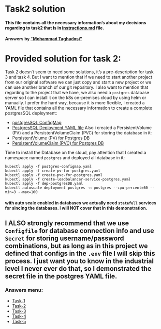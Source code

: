 # Task2 solution
#### This file contains all the necessary information’s about my decisions regarding to task2 that is in [instructions.md](instructions.md) file.
#### Answers by ["Mohammad Taghadosi"](https://mtaghadosi.ir)

# Provided solution for task 2:
 Task 2 doesn’t seem to need some solutions, it’s a pre-description for task 3 and task 4. But I want to mention that if we need to start another project from our original software we can just copy and start a new project or we can use another branch of our git repository. I also want to mention that regarding to the project that we have, we also need a `postgres` database server so I can install it on the k8s on-premises cloud by using helm or manually. I prefer the hard way, because it is more flexible, I created a YAML file that contains all the necessary information to create a complete postgresSQL deployment:
 - [postgresSQL ConfigMap](/YAML/postgres-configmap.yaml)
 - [PostgresSQL Deployment YAML file](/YAML/dep-postgresDB.yaml)
 Also i created a PersistentVolume (PV) and a PersistentVolumeClaim (PVC) for storing the database in it:
 - [PersistentVolume (PV) for Postgres DB](/YAML/create-pv-for-postgres.yaml)
 - [PersistentVolumeClaim (PVC) for Postgres DB](/YAML/create-pvc-for-postgres.yaml)

 Time to install the Database on the cloud, pay attention that I created a namespace named `postgres` and deployed all database in it: 

 ```
 kubectl apply -f postgres-configmap.yaml
 kubectl apply -f create-pv-for-postgres.yaml
 kubectl apply -f create-pvc-for-postgres.yaml
 kubectl apply -f create-loadbalancer-service-postgres.yaml
 kubectl apply -f dep-postgresDB.yaml
 kubectl autoscale deployment postgres -n postgres --cpu-percent=60 --min=3 --max=100
 ```
 #### with auto scale enabled in databases we actually need `statefull` services for sincing the databases. I will NOT cover that in this demonstration.

## I ALSO strongly recommend that we use `Configfile` for database connection info and use `Secret` for storing username/password combinations, but as long as in this project we defined that configs in the `.env` file I will skip this process. I just want you to know in the industrial level I never ever do that, so I demonstrated the secret file in the postgres YAML file.



### Answers menu:
- [Task-1](/solutions/task1.md)
- [Task-2](/solutions/task2.md)
- [Task-3](/solutions/task3.md)
- [Task-4](/solutions/task4.md)
- [Task-5](/solutions/task5.md)